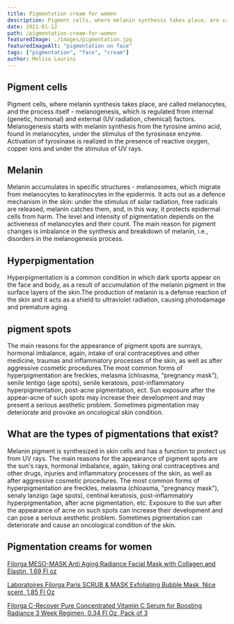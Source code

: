 ```yaml
---
title: Pigmentation cream for women
description: Pigment cells, where melanin synthesis takes place, are called melanocytes, and the process itself
date: 2021-01-12
path: /pigmentation-cream-for-women
featuredImage: ./images/pigmentation.jpg
featuredImageAlt: "pigmentation on face"
tags: ["pigmentation", "face", "cream"]
author: Melisa Laurini
---
```


## Pigment cells

Pigment cells, where melanin synthesis takes place, are called melanocytes, and the process itself - melanogenesis, which is regulated from internal (genetic, hormonal) and external (UV radiation, chemical) factors. Melanogenesis starts with melanin synthesis from the tyrosine amino acid, found in melanocytes, under the stimulus of the tyrosinase enzyme. Activation of tyrosinase is realized in the presence of reactive oxygen, copper ions and under the stimulus of UV rays.

## Melanin

Melanin accumulates in specific structures - melanosomes, which migrate from melanocytes to keratinocytes in the epidermis. It acts out as a defence mechanism in the skin: under the stimulus of solar radiation, free radicals are released, melanin catches them, and, in this way, it protects epidermal cells from harm. The level and intensity of pigmentation depends on the activeness of melanocytes and their count. The main reason for pigment changes is imbalance in the synthesis and breakdown of melanin, i.e., disorders in the melanogenesis process.

## Hyperpigmentation

Hyperpigmentation is a common condition in which dark sports appear on the face and body, as a result of accumulation of the melanin pigment in the surface layers of the skin.The production of melanin is a defense reaction of the skin and it acts as a shield to ultraviolet radiation, causing photodamage and premature aging.

## pigment spots

The main reasons for the appearance of pigment spots are sunrays, hormonal imbalance, again, intake of oral contraceptives and other medicine, traumas and inflammatory processes of the skin, as well as after aggressive cosmetic procedures.The most common forms of hyperpigmentation are freckles, melasma (chloasma, “pregnancy mask”), senile lentigo (age spots), senile keratosis, post-inflammatory hyperpigmentation, post-acne pigmentation, ect. Sun exposure after the appear-acne of such spots may increase their development and may present a serious aesthetic problem. Sometimes pigmentation may deteriorate and provoke an oncological skin condition.

## What are the types of pigmentations that exist?

Melanin pigment is synthesized in skin cells and has a function to protect us from UV rays.
The main reasons for the appearance of pigment spots are the sun's rays, hormonal imbalance, again, taking oral contraceptives and other drugs, injuries and inflammatory processes of the skin, as well as after aggressive cosmetic procedures. The most common forms of hyperpigmentation are freckles, melasma (chloasma, "pregnancy mask"), senaly lanzigo (age spots), centinal keratosis, post-inflammatory hyperpigmentation, after acne pigmentation, etc. Exposure to the sun after the appearance of acne on such spots can increase their development and can pose a serious aesthetic problem. Sometimes pigmentation can deteriorate and cause an oncological condition of the skin.

## Pigmentation creams for women

[Filorga MESO-MASK Anti Aging Radiance Facial Mask with Collagen and Elastin, 1.69 Fl oz](https://amzn.to/2NpV6P5)

[Laboratoires Filorga Paris SCRUB & MASK Exfoliating Bubble Mask, Nice scent, 1.85 Fl Oz](https://amzn.to/3pfDPW7)

[Filorga C-Recover Pure Concentrated Vitamin C Serum for Boosting Radiance 3 Week Regimen, 0.34 Fl Oz, Pack of 3](https://amzn.to/3tU7Puo)
